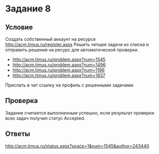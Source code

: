 # Задание 8
## Условие
Создать собственный аккаунт на ресурсе http://acm.timus.ru/register.aspx
Решить четыре задачи из списка и отправить решения на ресурс для
автоматической проверки.
- http://acm.timus.ru/problem.aspx?num=1545
- http://acm.timus.ru/problem.aspx?num=1496
- http://acm.timus.ru/problem.aspx?num=1196
- http://acm.timus.ru/problem.aspx?num=1837

Прислать в чат ссылку на профиль с решенными задачами.

## Проверка
Задание считается выполненным успешно, если результат проверки всех
задач получил статус Accepted.

## Ответы
http://acm.timus.ru/status.aspx?space=1&num=1545&author=243440
